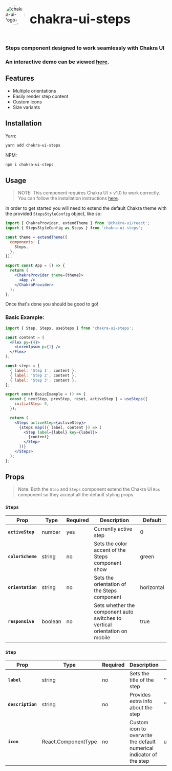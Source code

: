 <div style="display: flex; flex-direction: row; align-items:center; margin-bottom: 1rem;">
  <img alt="chakra-ui-logo-round" src="https://i.imgur.com/xhPNj6b.png" width="60" style="border-radius:50%;">
  <h2 style="margin-left: 1rem; font-size: 2.5rem; font-weight: bold;">chakra-ui-steps</h2>  
</div>

### Steps component designed to work seamlessly with Chakra UI

### An interactive demo can be viewed <a target="_blank" href="https://jeanverster.github.io/chakra-ui-steps-site/" title="chakra ui steps demo site">here</a>.

## Features

- Multiple orientations
- Easily render step content
- Custom icons
- Size variants

## Installation

Yarn:

```bash
yarn add chakra-ui-steps
```

NPM:

```bash
npm i chakra-ui-steps
```

## Usage

> NOTE: This component requires Chakra UI > v1.0 to work correctly. You can follow the installation instructions <a href="https://chakra-ui.com/docs/getting-started" target="_blank">here</a>.

In order to get started you will need to extend the default Chakra theme with the provided `StepsStyleConfig` object, like so:

```jsx
import { ChakraProvider, extendTheme } from '@chakra-ui/react';
import { StepsStyleConfig as Steps } from 'chakra-ui-steps';

const theme = extendTheme({
  components: {
    Steps,
  },
});

export const App = () => {
  return (
    <ChakraProvider theme={theme}>
      <App />
    </ChakraProvider>
  );
};
```

Once that's done you should be good to go!

### Basic Example:

```jsx
import { Step, Steps, useSteps } from 'chakra-ui-steps';

const content = (
  <Flex py={4}>
    <LoremIpsum p={1} />
  </Flex>
);

const steps = [
  { label: 'Step 1', content },
  { label: 'Step 2', content },
  { label: 'Step 3', content },
];

export const BasicExample = () => {
  const { nextStep, prevStep, reset, activeStep } = useSteps({
    initialStep: 0,
  });

  return (
    <Steps activeStep={activeStep}>
      {steps.map(({ label, content }) => (
        <Step label={label} key={label}>
          {content}
        </Step>
      ))}
    </Steps>
  );
};
```

## Props

> Note: Both the `Step` and `Steps` component extend the Chakra UI `Box` component so they accept all the default styling props.

### `Steps`

| Prop              | Type    | Required | Description                                                                | Default    |
| ----------------- | ------- | -------- | -------------------------------------------------------------------------- | ---------- |
| **`activeStep`**  | number  | yes      | Currently active step                                                      | 0          |
| **`colorScheme`** | string  | no       | Sets the color accent of the Steps component show                          | green      |
| **`orientation`** | string  | no       | Sets the orientation of the Steps component                                | horizontal |
| **`responsive`**  | boolean | no       | Sets whether the component auto switches to vertical orientation on mobile | true       |

### `Step`

| Prop              | Type                | Required | Description                                                          | Default   |
| ----------------- | ------------------- | -------- | -------------------------------------------------------------------- | --------- |
| **`label`**       | string              | no       | Sets the title of the step                                           | ''        |
| **`description`** | string              | no       | Provides extra info about the step                                   | ''        |
| **`icon`**        | React.ComponentType | no       | Custom icon to overwrite the default numerical indicator of the step | undefined |
